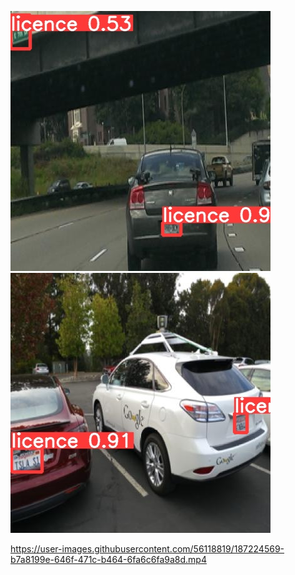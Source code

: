 ![Detection Snip 1](images/anpr_snip1.jpg)
![Detection Snip 2](images/anpr_snip2.jpg)


https://user-images.githubusercontent.com/56118819/187224569-b7a8199e-646f-471c-b464-6fa6c6fa9a8d.mp4

